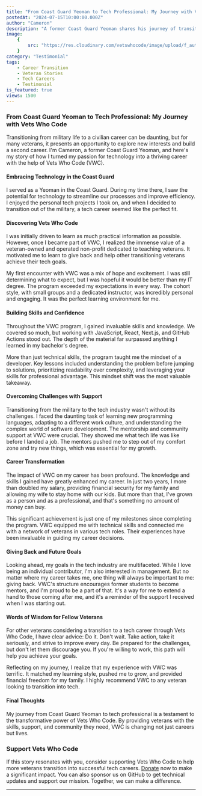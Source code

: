 ```yaml
---
title: "From Coast Guard Yeoman to Tech Professional: My Journey with Vets Who Code"
postedAt: "2024-07-15T10:00:00.000Z"
author: "Cameron"
description: "A former Coast Guard Yeoman shares his journey of transitioning into a tech career with the help of Vets Who Code."
image:
    {
        src: "https://res.cloudinary.com/vetswhocode/image/upload/f_auto,q_auto,g_auto/w_1000,ar_16:9,c_fill,g_auto,e_sharpen/v1721086509/Image_from_iOS_pdujsr.jpg",
    }
category: "Testimonial"
tags:
    - Career Transition
    - Veteran Stories
    - Tech Careers
    - Testimonial
is_featured: true
views: 1500
---
```


### From Coast Guard Yeoman to Tech Professional: My Journey with Vets Who Code

Transitioning from military life to a civilian career can be daunting, but for many veterans, it presents an opportunity to explore new interests and build a second career. I'm Cameron, a former Coast Guard Yeoman, and here's my story of how I turned my passion for technology into a thriving career with the help of Vets Who Code (VWC).

#### Embracing Technology in the Coast Guard

I served as a Yeoman in the Coast Guard. During my time there, I saw the potential for technology to streamline our processes and improve efficiency. I enjoyed the personal tech projects I took on, and when I decided to transition out of the military, a tech career seemed like the perfect fit.

#### Discovering Vets Who Code

I was initially driven to learn as much practical information as possible. However, once I became part of VWC, I realized the immense value of a veteran-owned and operated non-profit dedicated to teaching veterans. It motivated me to learn to give back and help other transitioning veterans achieve their tech goals.

My first encounter with VWC was a mix of hope and excitement. I was still determining what to expect, but I was hopeful it would be better than my IT degree. The program exceeded my expectations in every way. The cohort style, with small groups and a dedicated instructor, was incredibly personal and engaging. It was the perfect learning environment for me.

#### Building Skills and Confidence

Throughout the VWC program, I gained invaluable skills and knowledge. We covered so much, but working with JavaScript, React, Next.js, and GitHub Actions stood out. The depth of the material far surpassed anything I learned in my bachelor's degree.

More than just technical skills, the program taught me the mindset of a developer. Key lessons included understanding the problem before jumping to solutions, prioritizing readability over complexity, and leveraging your skills for professional advantage. This mindset shift was the most valuable takeaway.

#### Overcoming Challenges with Support

Transitioning from the military to the tech industry wasn't without its challenges. I faced the daunting task of learning new programming languages, adapting to a different work culture, and understanding the complex world of software development. The mentorship and community support at VWC were crucial. They showed me what tech life was like before I landed a job. The mentors pushed me to step out of my comfort zone and try new things, which was essential for my growth.

#### Career Transformation

The impact of VWC on my career has been profound. The knowledge and skills I gained have greatly enhanced my career. In just two years, I more than doubled my salary, providing financial security for my family and allowing my wife to stay home with our kids. But more than that, I've grown as a person and as a professional, and that's something no amount of money can buy.

This significant achievement is just one of my milestones since completing the program. VWC equipped me with technical skills and connected me with a network of veterans in various tech roles. Their experiences have been invaluable in guiding my career decisions.

#### Giving Back and Future Goals

Looking ahead, my goals in the tech industry are multifaceted. While I love being an individual contributor, I'm also interested in management. But no matter where my career takes me, one thing will always be important to me: giving back. VWC's structure encourages former students to become mentors, and I'm proud to be a part of that. It's a way for me to extend a hand to those coming after me, and it's a reminder of the support I received when I was starting out.

#### Words of Wisdom for Fellow Veterans

For other veterans considering a transition to a tech career through Vets Who Code, I have clear advice: Do it. Don't wait. Take action, take it seriously, and strive to improve every day. Be prepared for the challenges, but don't let them discourage you. If you're willing to work, this path will help you achieve your goals.

Reflecting on my journey, I realize that my experience with VWC was terrific. It matched my learning style, pushed me to grow, and provided financial freedom for my family. I highly recommend VWC to any veteran looking to transition into tech.

#### Final Thoughts

My journey from Coast Guard Yeoman to tech professional is a testament to the transformative power of Vets Who Code. By providing veterans with the skills, support, and community they need, VWC is changing not just careers but lives.

### Support Vets Who Code

If this story resonates with you, consider supporting Vets Who Code to help more veterans transition into successful tech careers. [Donate](https://vetswhocode.io/donate) now to make a significant impact. You can also sponsor us on GitHub to get technical updates and support our mission. Together, we can make a difference.

---
